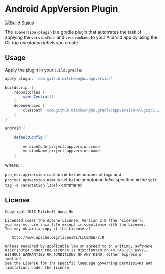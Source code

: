 # Android AppVersion Plugin

[![Build Status](https://travis-ci.org/mitchwongho/appversion-plugin.svg?branch=master)](https://travis-ci.org/mitchwongho/appversion-plugin)

The `appversion-plugin` is a gradle plugin that automates the task of applying the `versionCode` and `versionName` to
your Android app by using the Git _tag annotation labels_ you create.

Usage
-----

Apply the plugin in your `build.gradle`:

```gradle
apply plugin: 'com.github.mitchwongho.appversion'

buildscript {
    repositories {
        mavenCentral()
    }
    dependencies {
        classpath 'com.github.mitchwongho.gradle:appversion-plugin:0.1.0'
    }
}

android {
    ...
    defaultConfig {
        ...
        versionCode project.appversion.code
        versionName project.appversion.name
    }
```

where:

`project.appversion.code` is set to the number of tags and `project.appversion.name` is set to the _annotation label_ 
specified in the `$git tag -a <annotation label>` command. 

License
--------

    Copyright 2016 Mitchell Wong Ho

    Licensed under the Apache License, Version 2.0 (the "License");
    you may not use this file except in compliance with the License.
    You may obtain a copy of the License at

       http://www.apache.org/licenses/LICENSE-2.0

    Unless required by applicable law or agreed to in writing, software
    distributed under the License is distributed on an "AS IS" BASIS,
    WITHOUT WARRANTIES OR CONDITIONS OF ANY KIND, either express or implied.
    See the License for the specific language governing permissions and
    limitations under the License.